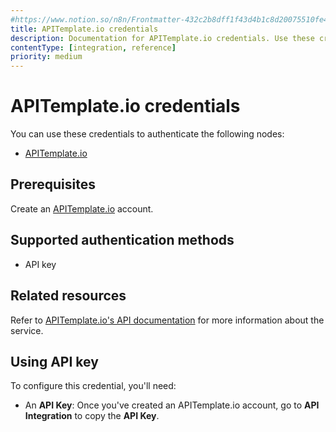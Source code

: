```yaml
---
#https://www.notion.so/n8n/Frontmatter-432c2b8dff1f43d4b1c8d20075510fe4
title: APITemplate.io credentials
description: Documentation for APITemplate.io credentials. Use these credentials to authenticate APITemplate.io in n8n, a workflow automation platform.
contentType: [integration, reference]
priority: medium
---
```


# APITemplate.io credentials

You can use these credentials to authenticate the following nodes:

- [APITemplate.io](/integrations/builtin/app-nodes/n8n-nodes-base.apitemplateio.md)

## Prerequisites

Create an [APITemplate.io](https://apitemplate.io/) account.

## Supported authentication methods

- API key

## Related resources

Refer to [APITemplate.io's API documentation](https://apitemplate.io/apiv2/) for more information about the service.

## Using API key

To configure this credential, you'll need:

- An **API Key**: Once you've created an APITemplate.io account, go to **API Integration** to copy the **API Key**.

